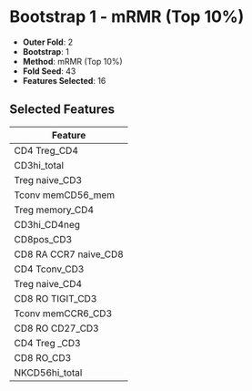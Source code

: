 # Bootstrap 1 - mRMR (Top 10%)

- **Outer Fold**: 2
- **Bootstrap**: 1
- **Method**: mRMR (Top 10%)
- **Fold Seed**: 43
- **Features Selected**: 16

## Selected Features

| Feature |
|---------|
| CD4 Treg_CD4 |
| CD3hi_total |
| Treg naive_CD3 |
| Tconv memCD56_mem |
| Treg memory_CD4 |
| CD3hi_CD4neg |
| CD8pos_CD3 |
| CD8 RA CCR7 naive_CD8 |
| CD4 Tconv_CD3 |
| Treg naive_CD4 |
| CD8 RO TIGIT_CD3 |
| Tconv memCCR6_CD3 |
| CD8 RO CD27_CD3 |
| CD4 Treg _CD3 |
| CD8 RO_CD3 |
| NKCD56hi_total |
